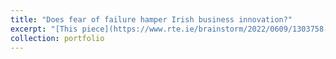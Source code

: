 ```yaml
---
title: "Does fear of failure hamper Irish business innovation?"
excerpt: "[This piece](https://www.rte.ie/brainstorm/2022/0609/1303758-ireland-business-innovation-success-failure/) disseminates the main findings from a published report analysing the Irish innovation ecosystem. [This report](https://www.ucc.ie/en/srerc/research/innovationinirelandcanwefailbetter/) uses the insights from major stakeholders, across a wide range of industries/sectors, alongside rigourous conceptual analysis to highlight ways in which the Irish innovation ecosystem can evolve and become better equipped to handle the challenges of an ever-changing world. <br/><img src='/images/SRERC Cover.png'>"
collection: portfolio
---
```


